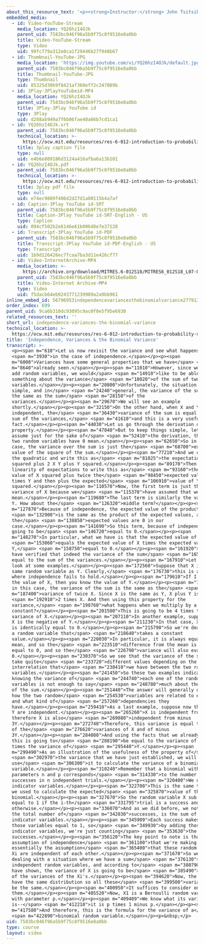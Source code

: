 ```yaml
---
about_this_resource_text: '<p><strong>Instructor:</strong> John Tsitsiklis</p>'
embedded_media:
  - id: Video-YouTube-Stream
    media_location: YQ26hzI4OJk
    parent_uid: 7583bc046f96a5b9f75c8f9516e8a0bb
    title: Video-YouTube-Stream
    type: Video
    uid: 99fc779a312e0ca1f29446b27f948b67
  - id: Thumbnail-YouTube-JPG
    media_location: 'https://img.youtube.com/vi/YQ26hzI4OJk/default.jpg'
    parent_uid: 7583bc046f96a5b9f75c8f9516e8a0bb
    title: Thumbnail-YouTube-JPG
    type: Thumbnail
    uid: 85325d30b9f8421af360eff2c247089b
  - id: 3Play-3PlayYouTubeid-MP4
    media_location: YQ26hzI4OJk
    parent_uid: 7583bc046f96a5b9f75c8f9516e8a0bb
    title: 3Play-3Play YouTube id
    type: 3Play
    uid: d288ab949a7f6b06fae40a66b7cd1ca1
  - id: YQ26hzI4OJk.srt
    parent_uid: 7583bc046f96a5b9f75c8f9516e8a0bb
    technical_location: >-
      https://ocw.mit.edu/resources/res-6-012-introduction-to-probability-spring-2018/part-i-the-fundamentals/independence-variances-the-binomial-variance/YQ26hzI4OJk.srt
    title: 3play caption file
    type: null
    uid: e4b6e809186d3124a416afba6a13b101
  - id: YQ26hzI4OJk.pdf
    parent_uid: 7583bc046f96a5b9f75c8f9516e8a0bb
    technical_location: >-
      https://ocw.mit.edu/resources/res-6-012-introduction-to-probability-spring-2018/part-i-the-fundamentals/independence-variances-the-binomial-variance/YQ26hzI4OJk.pdf
    title: 3play pdf file
    type: null
    uid: e74ec9809f406d2d27d1a80115b4a7af
  - id: Caption-3Play YouTube id-SRT
    parent_uid: 7583bc046f96a5b9f75c8f9516e8a0bb
    title: Caption-3Play YouTube id-SRT-English - US
    type: Caption
    uid: 094cf502b2e6146e61b006d8e7e37128
  - id: Transcript-3Play YouTube id-PDF
    parent_uid: 7583bc046f96a5b9f75c8f9516e8a0bb
    title: Transcript-3Play YouTube id-PDF-English - US
    type: Transcript
    uid: 1b9d126426ec7fcaa7ba3d11e426cf77
  - id: Video-InternetArchive-MP4
    media_location: >-
      https://archive.org/download/MITRES.6-012S18/MITRES6_012S18_L07-07_300k.mp4
    parent_uid: 7583bc046f96a5b9f75c8f9516e8a0bb
    title: Video-Internet Archive-MP4
    type: Video
    uid: f5dacb64eb9243771239989a2a9bb961
inline_embed_id: 56796953independencevariancesthebinomialvariance27791326
order_index: 699
parent_uid: 9ca6b310dc93095c9ac0f0e5f95e6930
related_resources_text: ''
short_url: independence-variances-the-binomial-variance
technical_location: >-
  https://ocw.mit.edu/resources/res-6-012-introduction-to-probability-spring-2018/part-i-the-fundamentals/independence-variances-the-binomial-variance
title: 'Independence, Variances & the Binomial Variance'
transcript: >-
  <p><span m="610">Let us now revisit the variance and see what happens</span>
  <span m="3930">in the case of independence.</span></p><p><span
  m="6000">Variances have some general properties that we have</span> <span
  m="8640">already seen.</span></p><p><span m="11010">However, since we often
  add random variables, we would</span> <span m="14910">like to be able to say
  something about the variance</span> <span m="18020">of the sum of two random
  variables.</span></p><p><span m="20800">Unfortunately, the situation is not so
  simple, and in</span> <span m="24240">general, the variance of the sum is not
  the same as the sum</span> <span m="28150">of the
  variances.</span></p><p><span m="29670">We will see an example
  shortly.</span></p><p><span m="32150">On the other hand, when X and Y are
  independent, the</span> <span m="36430">variance of the sum is equal to the
  sum of the variances,</span> <span m="41610">and this is a very useful
  fact.</span></p><p><span m="44030">Let us go through the derivation of this
  property.</span></p><p><span m="47040">But to keep things simple, let us
  assume just for the sake of</span> <span m="52410">the derivation, that the
  two random variables have 0 mean.</span></p><p><span m="62650">So in that
  case, the variance over the sum is just the</span> <span m="68700">expected
  value of the square of the sum.</span></p><p><span m="77210">And we can expand
  the quadratic and write this as</span> <span m="81025">the expectation of X
  squared plus 2 X Y plus Y squared.</span></p><p><span m="89170">Then we use
  linearity of expectations to write this as</span> <span m="93160">the expected
  value of X squared plus twice the</span> <span m="98450">expected value of X
  times Y and then plus the expected</span> <span m="106910">value of Y
  squared.</span></p><p><span m="110570">Now, the first term is just the
  variance of X because we</span> <span m="115370">have assumed that we have 0
  mean.</span></p><p><span m="119680">The last term is similarly the variance of
  Y. How about the</span> <span m="126320">middle term?</span></p><p><span
  m="127870">Because of independence, the expected value of the product</span>
  <span m="132900">is the same as the product of the expected values, and
  the</span> <span m="138850">expected values are 0 in our
  case.</span></p><p><span m="141690">So this term, because of independence, is
  going to be</span> <span m="146720">equal to 0.</span></p><p><span
  m="148270">In particular, what we have is that the expected value of XY</span>
  <span m="153060">equals the expected value of X times the expected value of
  Y,</span> <span m="158750">equal to 0.</span></p><p><span m="161920">And so we
  have verified that indeed the variance of the sum</span> <span m="165180">is
  equal to the sum of the variances.</span></p><p><span m="167910">Let us now
  look at some examples.</span></p><p><span m="172560">Suppose that X is the
  same random variable as Y. Clearly,</span> <span m="176730">this is a case
  where independence fails to hold.</span></p><p><span m="179610">If I tell you
  the value of X, then you know the value of Y.</span></p><p><span m="183410">So
  in this case, the variance of the sum is the same as the</span> <span
  m="187400">variance of twice X. Since X is the same as Y, X plus Y is</span>
  <span m="192910">2 times X. And then using this property for the
  variance,</span> <span m="198760">what happens when we multiply by a
  constant?</span></p><p><span m="201500">This is going to be 4 times the
  variance of X.</span></p><p><span m="207110">In another example, suppose that
  X is the negative of Y.</span></p><p><span m="211230">In that case, X plus Y
  is identically equal to 0.</span></p><p><span m="215790">So we're dealing with
  a random variable that</span> <span m="218640">takes a constant
  value.</span></p><p><span m="220030">In particular, it is always equal to its
  mean, and so the</span> <span m="223510">difference from the mean is always
  equal to 0, and so the</span> <span m="226790">variance will also evaluate to
  0.</span></p><p><span m="230370">So we see that the variance of the sum can
  take quite</span> <span m="233720">different values depending on the sort of
  interrelation that</span> <span m="238410">we have between the two random
  variables.</span></p><p><span m="241450">So these two examples indicate that
  knowing the variance of</span> <span m="244740">each one of the random
  variables is not enough to say</span> <span m="248780">much about the variance
  of the sum.</span></p><p><span m="251440">The answer will generally depend on
  how the two random</span> <span m="254530">variables are related to each other
  and what kind of</span> <span m="257260">dependencies they
  have.</span></p><p><span m="259410">As a last example, suppose now that X and
  Y are independent.</span></p><p><span m="265260">X is independent from Y, and
  therefore X is also</span> <span m="269080">independent from minus
  3Y.</span></p><p><span m="272740">Therefore, this variance is equal to the sum
  of the</span> <span m="276620">variances of X and of minus
  3Y.</span></p><p><span m="284080">And using the facts that we already know,
  this is going to</span> <span m="288190">be equal to the variance of X plus 9
  times the variance of</span> <span m="295440">Y.</span></p><p><span
  m="299490">As an illustration of the usefulness of the property of</span>
  <span m="302970">the variance that we have just established, we will now
  use</span> <span m="306300">it to calculate the variance of a binomial random
  variable.</span></p><p><span m="310240">Remember that a binomial with
  parameters n and p corresponds</span> <span m="314330">to the number of
  successes in n independent trials.</span></p><p><span m="320400">We use
  indicator variables.</span></p><p><span m="322700">This is the same trick that
  we used to calculate the expected</span> <span m="325870">value of the
  binomial.</span></p><p><span m="327670">So the random variable X sub i is
  equal to 1 if the i-th</span> <span m="331795">trial is a success and is a 0
  otherwise.</span></p><p><span m="336070">And as we did before, we note that X,
  the total number of</span> <span m="342030">successes, is the sum of those
  indicator variables.</span></p><p><span m="345909">Each success makes one of
  those variables equal to 1, so</span> <span m="349930">by adding those
  indicator variables, we're just counting</span> <span m="353630">the number of
  successes.</span></p><p><span m="356120">The key point to note is that the
  assumption of independence</span> <span m="361100">that we're making is
  essentially the assumption</span> <span m="365400">that these random variables
  Xi are independent of each other.</span></p><p><span m="371670">So we're
  dealing with a situation where we have a sum</span> <span m="376130">of
  independent random variables, and according to</span> <span m="380790">what we
  have shown, the variance of X is going to be</span> <span m="385490">the sum
  of the variances of the Xi's.</span></p><p><span m="394620">Now, the Xi's all
  have the same distribution so all these</span> <span m="399500">variances will
  be the same.</span></p><p><span m="400950">It suffices to consider one of
  them.</span></p><p><span m="405520">Now, X1 is a Bernoulli random variable
  with parameter p.</span></p><p><span m="409409">We know what its variance
  is--</span> <span m="412210">it is p times 1 minus p.</span></p><p><span
  m="417580">And therefore, this is the formula for the variance of a</span>
  <span m="422890">binomial random variable.</span></p><p>&nbsp;</p>
uid: 7583bc046f96a5b9f75c8f9516e8a0bb
type: course
layout: video
---
```

